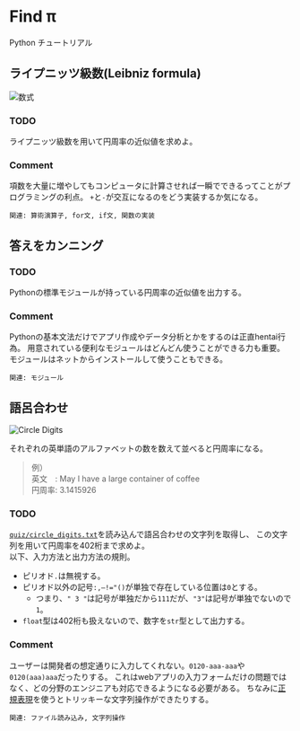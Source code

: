 # Find π
Python チュートリアル


## ライプニッツ級数(Leibniz formula)

![数式][1]  

### TODO
ライプニッツ級数を用いて円周率の近似値を求めよ。

### Comment
項数を大量に増やしてもコンピュータに計算させれば一瞬でできるってことがプログラミングの利点。
`+`と`-`が交互になるのをどう実装するか気になる。

`関連: 算術演算子, for文, if文, 関数の実装`


## 答えをカンニング

### TODO
Pythonの標準モジュールが持っている円周率の近似値を出力する。

### Comment
Pythonの基本文法だけでアプリ作成やデータ分析とかをするのは正直hentai行為。
用意されている便利なモジュールはどんどん使うことができる力も重要。
モジュールはネットからインストールして使うこともできる。

`関連: モジュール`


## 語呂合わせ

![Circle Digits][3]

それぞれの英単語のアルファベットの数を数えて並べると円周率になる。
> 例）  
> 英文　: May I have a large container of coffee  
> 円周率: 3.1415926

### TODO
[`quiz/circle_digits.txt`][5]を読み込んで語呂合わせの文字列を取得し、
この文字列を用いて円周率を402桁まで求めよ。  
以下、入力方法と出力方法の規則。
- ピリオド`.`は無視する。
- ピリオド以外の記号`:,—!="()`が単独で存在している位置は`0`とする。
    - つまり、`" 3 "`は記号が単独だから`111`だが、`"3"`は記号が単独でないので`1`。
- `float`型は402桁も扱えないので、数字を`str`型として出力する。

### Comment
ユーザーは開発者の想定通りに入力してくれない。`0120-aaa-aaa`や`0120(aaa)aaa`だったりする。
これはwebアプリの入力フォームだけの問題ではなく、どの分野のエンジニアも対応できるようになる必要がある。
ちなみに[正規表現][4]を使うとトリッキーな文字列操作ができたりする。

`関連: ファイル読み込み, 文字列操作`



[1]:https://wikimedia.org/api/rest_v1/media/math/render/svg/b7cd66a2cfdbb199966e2b3c13ca7e0f5f87a67d
[2]:https://github.com/shinonome-inc/python-basic/blob/master/img/Leibniz.png
[3]:http://www.cs.columbia.edu/~evs/marvin/pipoem402.gif
[4]:https://www.megasoft.co.jp/mifes/seiki/index_r1.html
[5]:https://github.com/shinonome-inc/python-basic/blob/master/quiz/circle_digits.txt
